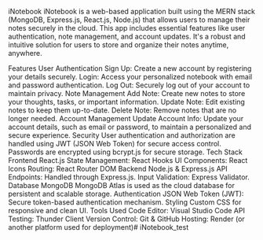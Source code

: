 iNotebook
iNotebook is a web-based application built using the MERN stack (MongoDB, Express.js, React.js, Node.js) that allows users to manage their notes securely in the cloud. This app includes essential features like user authentication, note management, and account updates. It's a robust and intuitive solution for users to store and organize their notes anytime, anywhere.

Features
User Authentication
Sign Up: Create a new account by registering your details securely.
Login: Access your personalized notebook with email and password authentication.
Log Out: Securely log out of your account to maintain privacy.
Note Management
Add Note: Create new notes to store your thoughts, tasks, or important information.
Update Note: Edit existing notes to keep them up-to-date.
Delete Note: Remove notes that are no longer needed.
Account Management
Update Account Info: Update your account details, such as email or password, to maintain a personalized and secure experience.
Security
User authentication and authorization are handled using JWT (JSON Web Token) for secure access control.
Passwords are encrypted using bcrypt.js for secure storage.
Tech Stack
Frontend
React.js
State Management: React Hooks
UI Components: React Icons
Routing: React Router DOM
Backend
Node.js & Express.js
API Endpoints: Handled through Express.js.
Input Validation: Express Validator.
Database
MongoDB
MongoDB Atlas is used as the cloud database for persistent and scalable storage.
Authentication
JSON Web Token (JWT): Secure token-based authentication mechanism.
Styling
Custom CSS for responsive and clean UI.
Tools Used
Code Editor: Visual Studio Code
API Testing: Thunder Client
Version Control: Git & GitHub
Hosting: Render (or another platform used for deployment)# iNotebook_test
